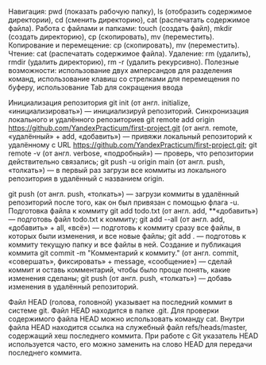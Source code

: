 Навигация: pwd (показать рабочую папку), ls (отобразить содержимое директории), cd (сменить директорию), cat (распечатать содержимое файла).
Работа с файлами и папками: touch (создать файл), mkdir (создать директорию), cp (скопировать), mv (переместить).
Копирование и перемещение: cp (скопировать), mv (переместить).
Чтение: cat (распечатать содержимое файла).
Удаление: rm (удалить), rmdir (удалить директорию), rm -r (удалить рекурсивно).
Полезные возможности: использование двух амперсандов для разделения команд, использование клавиш со стрелками для перемещения по буферу, использование Tab для сокращения ввода

Инициализация репозитория
git init (от англ. initialize, «инициализировать») — инициализируй репозиторий.
Синхронизация локального и удалённого репозиториев
git remote add origin https://github.com/YandexPracticum/first-project.git (от англ. remote, «удалённый» + add, «добавить») — привяжи локальный репозиторий к удалённому с URL https://github.com/YandexPracticum/first-project.git;
git remote -v (от англ. verbose, «подробный») — проверь, что репозитории действительно связались;
git push -u origin main (от англ. push, «толкать») — в первый раз загрузи все коммиты из локального репозитория в удалённый с названием origin.

git push (от англ. push, «толкать») — загрузи коммиты в удалённый репозиторий после того, как он был привязан с помощью флага -u.
Подготовка файла к коммиту
git add todo.txt (от англ. add, **«добавить») — подготовь файл todo.txt к коммиту;
git add --all (от англ. add, «добавить» + all, «всё») — подготовь к коммиту сразу все файлы, в которых были изменения, и все новые файлы;
git add . — подготовь к коммиту текущую папку и все файлы в ней.
Создание и публикация коммита
git commit -m "Комментарий к коммиту." (от англ. commit, «совершать», фиксировать» + message, «сообщение») — сделай коммит и оставь комментарий, чтобы было проще понять, какие изменения сделаны;
git push (от англ. push, «толкать») — добавь изменения в удалённый репозиторий. 

Файл HEAD (голова, головной) указывает на последний коммит в системе git.
Файл HEAD находится в папке .git.
Для проверки содержимого файла HEAD можно использовать команду cat.
Внутри файла HEAD находится ссылка на служебный файл refs/heads/master, содержащий хеш последнего коммита.
При работе с Git указатель HEAD используется часто, его можно заменить на слово HEAD для передачи последнего коммита. 



